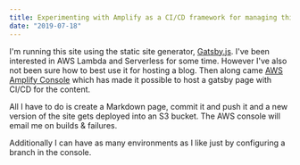 ```yaml
---
title: Experimenting with Amplify as a CI/CD framework for managing this site.
date: "2019-07-18"
---
```


I'm running this site using the static site generator, [Gatsby.js](https://www.gatsbyjs.org/). I've been interested in 
AWS Lambda and Serverless for some time. However I've also not been sure how to best use it for hosting a blog. 
Then along came [AWS Amplify Console](https://aws.amazon.com/amplify/console/) which has made it possible to host a gatsby page with CI/CD 
for the content.

All I have to do is create a Markdown page, commit it and push it and a new version of the site gets deployed into
an S3 bucket. The AWS console will email me on builds & failures.

Additionally I can have as many environments as I like just by configuring a branch in the console.

